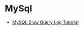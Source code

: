 # MySql

- [MySQL Slow Query Log Tutorial](https://www.a2hosting.com/kb/developer-corner/mysql/enabling-the-slow-query-log-in-mysql)
